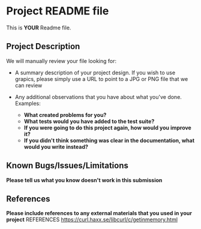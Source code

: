 
# Project README file

This is **YOUR** Readme file.

## Project Description
We will manually review your file looking for:

- A summary description of your project design.  If you wish to use grapics, please simply use a URL to point to a JPG or PNG file that we can review

- Any additional observations that you have about what you've done. Examples:
	- __What created problems for you?__
	- __What tests would you have added to the test suite?__
	- __If you were going to do this project again, how would you improve it?__
	- __If you didn't think something was clear in the documentation, what would you write instead?__

## Known Bugs/Issues/Limitations

__Please tell us what you know doesn't work in this submission__

## References

__Please include references to any external materials that you used in your project__
REFERENCES
https://curl.haxx.se/libcurl/c/getinmemory.html
